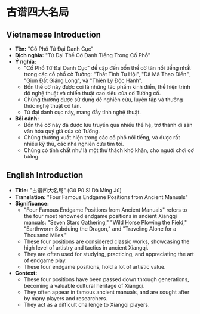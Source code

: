 # 古谱四大名局

## Vietnamese Introduction

* **Tên:** "Cổ Phổ Tứ Đại Danh Cục"
* **Dịch nghĩa:** "Tứ Đại Thế Cờ Danh Tiếng Trong Cổ Phổ"
* **Ý nghĩa:**
    * "Cổ Phổ Tứ Đại Danh Cục" đề cập đến bốn thế cờ tàn nổi tiếng nhất trong các cổ phổ cờ Tướng: "Thất Tinh Tụ Hội", "Dã Mã Thao Điền", "Giun Đất Giáng Long", và "Thiên Lý Độc Hành".
    * Bốn thế cờ này được coi là những tác phẩm kinh điển, thể hiện trình độ nghệ thuật và chiến thuật cao siêu của cờ Tướng cổ.
    * Chúng thường được sử dụng để nghiên cứu, luyện tập và thưởng thức nghệ thuật cờ tàn.
    * Tứ đại danh cục này, mang đầy tính nghệ thuật.
* **Bối cảnh:**
    * Bốn thế cờ này đã được lưu truyền qua nhiều thế hệ, trở thành di sản văn hóa quý giá của cờ Tướng.
    * Chúng thường xuất hiện trong các cổ phổ nổi tiếng, và được rất nhiều kỳ thủ, các nhà nghiên cứu tìm tòi.
    * Chúng có tính chất như là một thử thách khó khăn, cho người chơi cờ tướng.

## English Introduction

* **Title:** "古谱四大名局" (Gǔ Pǔ Sì Dà Míng Jú)
* **Translation:** "Four Famous Endgame Positions from Ancient Manuals"
* **Significance:**
    * "Four Famous Endgame Positions from Ancient Manuals" refers to the four most renowned endgame positions in ancient Xiangqi manuals: "Seven Stars Gathering," "Wild Horse Plowing the Field," "Earthworm Subduing the Dragon," and "Traveling Alone for a Thousand Miles."
    * These four positions are considered classic works, showcasing the high level of artistry and tactics in ancient Xiangqi.
    * They are often used for studying, practicing, and appreciating the art of endgame play.
    * These four endgame positions, hold a lot of artistic value.
* **Context:**
    * These four positions have been passed down through generations, becoming a valuable cultural heritage of Xiangqi.
    * They often appear in famous ancient manuals, and are sought after by many players and researchers.
    * They act as a difficult challenge to Xiangqi players.